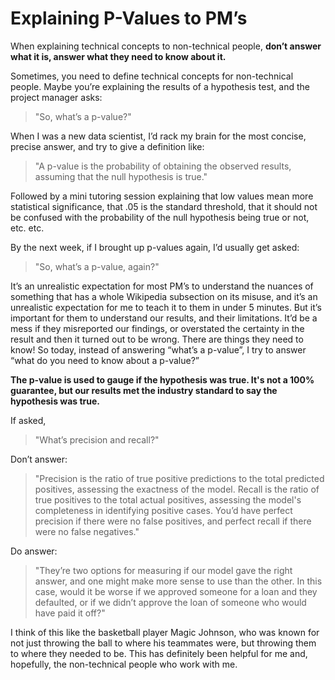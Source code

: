 # Explaining P-Values to PM’s

When explaining technical concepts to non-technical people, **don’t answer what it is, answer what they need to know about it.**

Sometimes, you need to define technical concepts for non-technical people. Maybe you’re explaining the results of a hypothesis test, and the project manager asks:

> "So, what’s a p-value?"

When I was a new data scientist, I’d rack my brain for the most concise, precise answer, and try to give a definition like:

> "A p-value is the probability of obtaining the observed results, assuming that the null hypothesis is true."

Followed by a mini tutoring session explaining that low values mean more statistical significance, that .05 is the standard threshold, that it should not be confused with the probability of the null hypothesis being true or not, etc. etc.

By the next week, if I brought up p-values again, I’d usually get asked:

> "So, what’s a p-value, again?"

It’s an unrealistic expectation for most PM’s to understand the nuances of something that has a whole Wikipedia subsection on its misuse, and it’s an unrealistic expectation for me to teach it to them in under 5 minutes. But it’s important for them to understand our results, and their limitations. It’d be a mess if they misreported our findings, or overstated the certainty in the result and then it turned out to be wrong. There are things they need to know! So today, instead of answering “what’s a p-value”, I try to answer “what do you need to know about a p-value?”

**The p-value is used to gauge if the hypothesis was true. It's not a 100% guarantee, but our results met the industry standard to say the hypothesis was true.**

If asked,

> "What’s precision and recall?"

Don’t answer:
> "Precision is the ratio of true positive predictions to the total predicted positives, assessing the exactness of the model. Recall is the ratio of true positives to the total actual positives, assessing the model's completeness in identifying positive cases. You’d have perfect precision if there were no false positives, and perfect recall if there were no false negatives."

Do answer:
> "They’re two options for measuring if our model gave the right answer, and one might make more sense to use than the other. In this case, would it be worse if we approved someone for a loan and they defaulted, or if we didn’t approve the loan of someone who would have paid it off?"

I think of this like the basketball player Magic Johnson, who was known for not just throwing the ball to where his teammates were, but throwing them to where they needed to be. This has definitely been helpful for me and, hopefully, the non-technical people who work with me.
